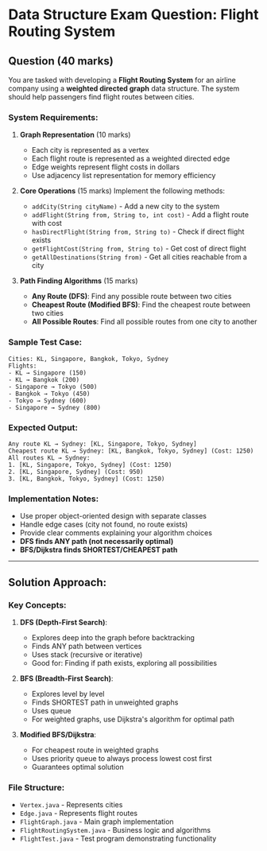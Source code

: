 # Data Structure Exam Question: Flight Routing System

## Question (40 marks)

You are tasked with developing a **Flight Routing System** for an airline company using a **weighted directed graph** data structure. The system should help passengers find flight routes between cities.

### System Requirements:

1. **Graph Representation** (10 marks)
   - Each city is represented as a vertex
   - Each flight route is represented as a weighted directed edge
   - Edge weights represent flight costs in dollars
   - Use adjacency list representation for memory efficiency

2. **Core Operations** (15 marks)
   Implement the following methods:
   - `addCity(String cityName)` - Add a new city to the system
   - `addFlight(String from, String to, int cost)` - Add a flight route with cost
   - `hasDirectFlight(String from, String to)` - Check if direct flight exists
   - `getFlightCost(String from, String to)` - Get cost of direct flight
   - `getAllDestinations(String from)` - Get all cities reachable from a city

3. **Path Finding Algorithms** (15 marks)
   - **Any Route (DFS)**: Find any possible route between two cities
   - **Cheapest Route (Modified BFS)**: Find the cheapest route between two cities
   - **All Possible Routes**: Find all possible routes from one city to another

### Sample Test Case:
```
Cities: KL, Singapore, Bangkok, Tokyo, Sydney
Flights:
- KL → Singapore (150)
- KL → Bangkok (200)
- Singapore → Tokyo (500)
- Bangkok → Tokyo (450)
- Tokyo → Sydney (600)
- Singapore → Sydney (800)
```

### Expected Output:
```
Any route KL → Sydney: [KL, Singapore, Tokyo, Sydney]
Cheapest route KL → Sydney: [KL, Bangkok, Tokyo, Sydney] (Cost: 1250)
All routes KL → Sydney: 
1. [KL, Singapore, Tokyo, Sydney] (Cost: 1250)
2. [KL, Singapore, Sydney] (Cost: 950)
3. [KL, Bangkok, Tokyo, Sydney] (Cost: 1250)
```

### Implementation Notes:
- Use proper object-oriented design with separate classes
- Handle edge cases (city not found, no route exists)
- Provide clear comments explaining your algorithm choices
- **DFS finds ANY path (not necessarily optimal)**
- **BFS/Dijkstra finds SHORTEST/CHEAPEST path**

---

## Solution Approach:

### Key Concepts:
1. **DFS (Depth-First Search)**: 
   - Explores deep into the graph before backtracking
   - Finds ANY path between vertices
   - Uses stack (recursive or iterative)
   - Good for: Finding if path exists, exploring all possibilities

2. **BFS (Breadth-First Search)**:
   - Explores level by level
   - Finds SHORTEST path in unweighted graphs
   - Uses queue
   - For weighted graphs, use Dijkstra's algorithm for optimal path

3. **Modified BFS/Dijkstra**:
   - For cheapest route in weighted graphs
   - Uses priority queue to always process lowest cost first
   - Guarantees optimal solution

### File Structure:
- `Vertex.java` - Represents cities
- `Edge.java` - Represents flight routes  
- `FlightGraph.java` - Main graph implementation
- `FlightRoutingSystem.java` - Business logic and algorithms
- `FlightTest.java` - Test program demonstrating functionality 